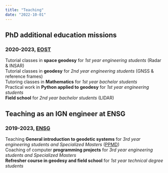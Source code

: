 ```yaml
---
title: "Teaching"
date: "2022-10-01"
---
```


PhD additional education missions
---------------------------------

### 2020-2023, [EOST](https://eost.unistra.fr/en/)

Tutorial classes in **space geodesy** for *1st year engineering students* (Radar & INSAR)\
Tutorial classes in **geodesy** for *2nd year engineering students* (GNSS & reference frames)\
Tutoring classes in **Mathematics** for *1st year bachelor students*\
Practical work in **Python applied to geodesy** for *1st year engineering students*\
**Field school** for *2nd year bachelor students* (LIDAR)

Teaching as an IGN engineer at ENSG
-----------------

### 2019-2023, [ENSG](https://www.ensg.eu/?lang=en)

Teaching **General introduction to geodetic systems** for *3rd year engineering students and Specialized Masters* ([PPMD](https://www.ensg.eu/Academic-Programs-MS-PPMD))\
Coaching of computer **programming projects** for *3rd year engineering students and Specialized Masters*\
**Refresher course in geodesy and field school** for *1st year technical degree students*

